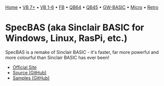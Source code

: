 [Home](https://gotbasic.com) • [VB 7+](vb.md) • [VB 1-6](vb6.md) • [FB](freebasic.md) • [QB64](qb64.md) • [QB45](qb.md) • [GW-BASIC](gw-basic.md) • [Micro](micro.md) • [Retro](retro.md)

# SpecBAS (aka Sinclair BASIC for Windows, Linux, RasPi, etc.)

SpecBAS is a remake of Sinclair BASIC - it's faster, far more powerful and more colourful than Sinclair BASIC has ever been!

- [Official Site](https://sites.google.com/site/pauldunn)
- [Source (GitHub)](https://github.com/ZXDunny/SpecBAS)
- [Samples (GitHub)](https://github.com/ZXDunny/SpecBAS-Demos)
